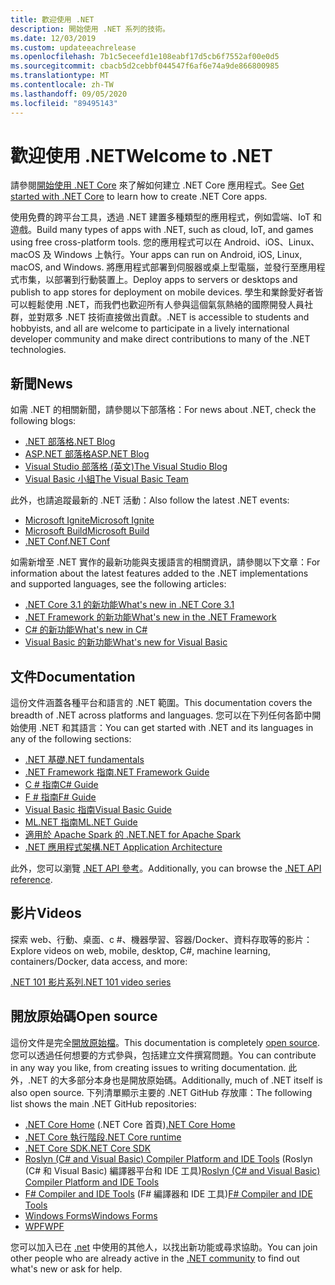 ```yaml
---
title: 歡迎使用 .NET
description: 開始使用 .NET 系列的技術。
ms.date: 12/03/2019
ms.custom: updateeachrelease
ms.openlocfilehash: 7b1c5eceefd1e108eabf17d5cb6f7552af00e0d5
ms.sourcegitcommit: cbacb5d2cebbf044547f6af6e74a9de866800985
ms.translationtype: MT
ms.contentlocale: zh-TW
ms.lasthandoff: 09/05/2020
ms.locfileid: "89495143"
---
```

# <a name="welcome-to-net"></a><span data-ttu-id="15428-103">歡迎使用 .NET</span><span class="sxs-lookup"><span data-stu-id="15428-103">Welcome to .NET</span></span>

<span data-ttu-id="15428-104">請參閱[開始使用 .NET Core](core/get-started.md) 來了解如何建立 .NET Core 應用程式。</span><span class="sxs-lookup"><span data-stu-id="15428-104">See [Get started with .NET Core](core/get-started.md) to learn how to create .NET Core apps.</span></span>

<span data-ttu-id="15428-105">使用免費的跨平台工具，透過 .NET 建置多種類型的應用程式，例如雲端、IoT 和遊戲。</span><span class="sxs-lookup"><span data-stu-id="15428-105">Build many types of apps with .NET, such as cloud, IoT, and games using free cross-platform tools.</span></span> <span data-ttu-id="15428-106">您的應用程式可以在 Android、iOS、Linux、macOS 及 Windows 上執行。</span><span class="sxs-lookup"><span data-stu-id="15428-106">Your apps can run on Android, iOS, Linux, macOS, and Windows.</span></span> <span data-ttu-id="15428-107">將應用程式部署到伺服器或桌上型電腦，並發行至應用程式市集，以部署到行動裝置上。</span><span class="sxs-lookup"><span data-stu-id="15428-107">Deploy apps to servers or desktops and publish to app stores for deployment on mobile devices.</span></span> <span data-ttu-id="15428-108">學生和業餘愛好者皆可以輕鬆使用 .NET，而我們也歡迎所有人參與這個氣氛熱絡的國際開發人員社群，並對眾多 .NET 技術直接做出貢獻。</span><span class="sxs-lookup"><span data-stu-id="15428-108">.NET is accessible to students and hobbyists, and all are welcome to participate in a lively international developer community and make direct contributions to many of the .NET technologies.</span></span>

## <a name="news"></a><span data-ttu-id="15428-109">新聞</span><span class="sxs-lookup"><span data-stu-id="15428-109">News</span></span>

<span data-ttu-id="15428-110">如需 .NET 的相關新聞，請參閱以下部落格：</span><span class="sxs-lookup"><span data-stu-id="15428-110">For news about .NET, check the following blogs:</span></span>

- [<span data-ttu-id="15428-111">.NET 部落格</span><span class="sxs-lookup"><span data-stu-id="15428-111">.NET Blog</span></span>](https://devblogs.microsoft.com/dotnet/)
- [<span data-ttu-id="15428-112">ASP.NET 部落格</span><span class="sxs-lookup"><span data-stu-id="15428-112">ASP.NET Blog</span></span>](https://devblogs.microsoft.com/aspnet/)
- [<span data-ttu-id="15428-113">Visual Studio 部落格 (英文)</span><span class="sxs-lookup"><span data-stu-id="15428-113">The Visual Studio Blog</span></span>](https://devblogs.microsoft.com/visualstudio/)
- [<span data-ttu-id="15428-114">Visual Basic 小組</span><span class="sxs-lookup"><span data-stu-id="15428-114">The Visual Basic Team</span></span>](https://devblogs.microsoft.com/vbteam/)

<span data-ttu-id="15428-115">此外，也請追蹤最新的 .NET 活動：</span><span class="sxs-lookup"><span data-stu-id="15428-115">Also follow the latest .NET events:</span></span>

- [<span data-ttu-id="15428-116">Microsoft Ignite</span><span class="sxs-lookup"><span data-stu-id="15428-116">Microsoft Ignite</span></span>](https://www.microsoft.com/ignite)
- [<span data-ttu-id="15428-117">Microsoft Build</span><span class="sxs-lookup"><span data-stu-id="15428-117">Microsoft Build</span></span>](https://www.microsoft.com/build)
- [<span data-ttu-id="15428-118">.NET Conf</span><span class="sxs-lookup"><span data-stu-id="15428-118">.NET Conf</span></span>](https://www.dotnetconf.net/)

<span data-ttu-id="15428-119">如需新增至 .NET 實作的最新功能與支援語言的相關資訊，請參閱以下文章：</span><span class="sxs-lookup"><span data-stu-id="15428-119">For information about the latest features added to the .NET implementations and supported languages, see the following articles:</span></span>

- [<span data-ttu-id="15428-120">.NET Core 3.1 的新功能</span><span class="sxs-lookup"><span data-stu-id="15428-120">What's new in .NET Core 3.1</span></span>](core/whats-new/dotnet-core-3-1.md)
- [<span data-ttu-id="15428-121">.NET Framework 的新功能</span><span class="sxs-lookup"><span data-stu-id="15428-121">What's new in the .NET Framework</span></span>](framework/whats-new/index.md)
- [<span data-ttu-id="15428-122">C# 的新功能</span><span class="sxs-lookup"><span data-stu-id="15428-122">What's new in C#</span></span>](csharp/whats-new/index.md)
- [<span data-ttu-id="15428-123">Visual Basic 的新功能</span><span class="sxs-lookup"><span data-stu-id="15428-123">What's new for Visual Basic</span></span>](visual-basic/whats-new/index.md)

## <a name="documentation"></a><span data-ttu-id="15428-124">文件</span><span class="sxs-lookup"><span data-stu-id="15428-124">Documentation</span></span>

<span data-ttu-id="15428-125">這份文件涵蓋各種平台和語言的 .NET 範圍。</span><span class="sxs-lookup"><span data-stu-id="15428-125">This documentation covers the breadth of .NET across platforms and languages.</span></span> <span data-ttu-id="15428-126">您可以在下列任何各節中開始使用 .NET 和其語言：</span><span class="sxs-lookup"><span data-stu-id="15428-126">You can get started with .NET and its languages in any of the following sections:</span></span>

- [<span data-ttu-id="15428-127">.NET 基礎</span><span class="sxs-lookup"><span data-stu-id="15428-127">.NET fundamentals</span></span>](fundamentals/index.yml)
- [<span data-ttu-id="15428-128">.NET Framework 指南</span><span class="sxs-lookup"><span data-stu-id="15428-128">.NET Framework Guide</span></span>](framework/index.yml)
- [<span data-ttu-id="15428-129">C # 指南</span><span class="sxs-lookup"><span data-stu-id="15428-129">C# Guide</span></span>](csharp/index.yml)
- [<span data-ttu-id="15428-130">F # 指南</span><span class="sxs-lookup"><span data-stu-id="15428-130">F# Guide</span></span>](fsharp/index.yml)
- [<span data-ttu-id="15428-131">Visual Basic 指南</span><span class="sxs-lookup"><span data-stu-id="15428-131">Visual Basic Guide</span></span>](visual-basic/index.yml)
- [<span data-ttu-id="15428-132">ML.NET 指南</span><span class="sxs-lookup"><span data-stu-id="15428-132">ML.NET Guide</span></span>](machine-learning/index.yml)
- [<span data-ttu-id="15428-133">適用於 Apache Spark 的 .NET</span><span class="sxs-lookup"><span data-stu-id="15428-133">.NET for Apache Spark</span></span>](spark/index.yml)
- [<span data-ttu-id="15428-134">.NET 應用程式架構</span><span class="sxs-lookup"><span data-stu-id="15428-134">.NET Application Architecture</span></span>](architecture/index.yml)

<span data-ttu-id="15428-135">此外，您可以瀏覽 [.NET API 參考](/dotnet/api)。</span><span class="sxs-lookup"><span data-stu-id="15428-135">Additionally, you can browse the [.NET API reference](/dotnet/api).</span></span>

## <a name="videos"></a><span data-ttu-id="15428-136">影片</span><span class="sxs-lookup"><span data-stu-id="15428-136">Videos</span></span>

<span data-ttu-id="15428-137">探索 web、行動、桌面、c #、機器學習、容器/Docker、資料存取等的影片：</span><span class="sxs-lookup"><span data-stu-id="15428-137">Explore videos on web, mobile, desktop, C#, machine learning, containers/Docker, data access, and more:</span></span>

[<span data-ttu-id="15428-138">.NET 101 影片系列</span><span class="sxs-lookup"><span data-stu-id="15428-138">.NET 101 video series</span></span>](https://dotnet.microsoft.com/learn/videos)

## <a name="open-source"></a><span data-ttu-id="15428-139">開放原始碼</span><span class="sxs-lookup"><span data-stu-id="15428-139">Open source</span></span>

<span data-ttu-id="15428-140">這份文件是完全[開放原始檔](https://github.com/dotnet/docs)。</span><span class="sxs-lookup"><span data-stu-id="15428-140">This documentation is completely [open source](https://github.com/dotnet/docs).</span></span> <span data-ttu-id="15428-141">您可以透過任何想要的方式參與，包括建立文件撰寫問題。</span><span class="sxs-lookup"><span data-stu-id="15428-141">You can contribute in any way you like, from creating issues to writing documentation.</span></span> <span data-ttu-id="15428-142">此外，.NET 的大多部分本身也是開放原始碼。</span><span class="sxs-lookup"><span data-stu-id="15428-142">Additionally, much of .NET itself is also open source.</span></span> <span data-ttu-id="15428-143">下列清單顯示主要的 .NET GitHub 存放庫：</span><span class="sxs-lookup"><span data-stu-id="15428-143">The following list shows the main .NET GitHub repositories:</span></span>

- <span data-ttu-id="15428-144">[.NET Core Home](https://github.com/dotnet/core) (.NET Core 首頁)</span><span class="sxs-lookup"><span data-stu-id="15428-144">[.NET Core Home](https://github.com/dotnet/core)</span></span>
- [<span data-ttu-id="15428-145">.NET Core 執行階段</span><span class="sxs-lookup"><span data-stu-id="15428-145">.NET Core runtime</span></span>](https://github.com/dotnet/runtime)
- [<span data-ttu-id="15428-146">.NET Core SDK</span><span class="sxs-lookup"><span data-stu-id="15428-146">.NET Core SDK</span></span>](https://github.com/dotnet/sdk)
- <span data-ttu-id="15428-147">[Roslyn (C# and Visual Basic) Compiler Platform and IDE Tools](https://github.com/dotnet/roslyn) (Roslyn (C# 和 Visual Basic) 編譯器平台和 IDE 工具)</span><span class="sxs-lookup"><span data-stu-id="15428-147">[Roslyn (C# and Visual Basic) Compiler Platform and IDE Tools](https://github.com/dotnet/roslyn)</span></span>
- <span data-ttu-id="15428-148">[F# Compiler and IDE Tools](https://github.com/dotnet/fsharp) (F# 編譯器和 IDE 工具)</span><span class="sxs-lookup"><span data-stu-id="15428-148">[F# Compiler and IDE Tools](https://github.com/dotnet/fsharp)</span></span>
- [<span data-ttu-id="15428-149">Windows Forms</span><span class="sxs-lookup"><span data-stu-id="15428-149">Windows Forms</span></span>](https://github.com/dotnet/winforms)
- [<span data-ttu-id="15428-150">WPF</span><span class="sxs-lookup"><span data-stu-id="15428-150">WPF</span></span>](https://github.com/dotnet/wpf)

<span data-ttu-id="15428-151">您可以加入已在 [.net](https://dotnet.microsoft.com/platform/community) 中使用的其他人，以找出新功能或尋求協助。</span><span class="sxs-lookup"><span data-stu-id="15428-151">You can join other people who are already active in the [.NET community](https://dotnet.microsoft.com/platform/community) to find out what's new or ask for help.</span></span>
